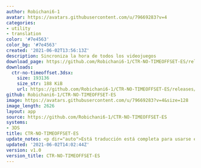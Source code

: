 ```yaml
---
author: Robichani6-1
avatar: https://avatars.githubusercontent.com/u/79669283?v=4
categories:
- utility
- translation
color: '#7e4563'
color_bg: '#7e4563'
created: '2021-06-02T13:56:13Z'
description: Sincroniza la hora de todos los videojuegos
download_page: https://github.com/Robichani6-1/CTR-NO-TIMEOFFSET-ES/releases
downloads:
  ctr-no-timeoffset.3dsx:
    size: 193136
    size_str: 188 KiB
    url: https://github.com/Robichani6-1/CTR-NO-TIMEOFFSET-ES/releases/download/v1.0/ctr-no-timeoffset.3dsx
github: Robichani6-1/CTR-NO-TIMEOFFSET-ES
image: https://avatars.githubusercontent.com/u/79669283?v=4&size=128
image_length: 2626
layout: app
source: https://github.com/Robichani6-1/CTR-NO-TIMEOFFSET-ES
systems:
- 3DS
title: CTR-NO-TIMEOFFSET-ES
update_notes: <p dir="auto">Está traducción está completa para usarse en español.</p>
updated: '2021-06-02T14:02:44Z'
version: v1.0
version_title: CTR-NO-TIMEOFFSET-ES
---
```

